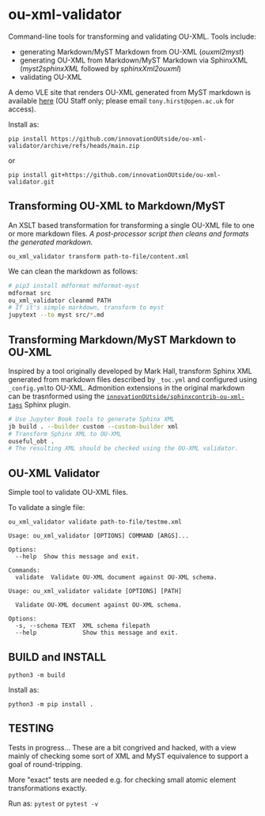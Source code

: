 # ou-xml-validator

Command-line tools for transforming and validating OU-XML. Tools include:

- generating Markdown/MyST Markdown from OU-XML (*ouxml2myst*)
- generating OU-XML from Markdown/MyST Markdown via SphinxXML (*myst2sphinxXML* followed by *sphinxXml2ouxml*)
- validating OU-XML

A demo VLE site that renders OU-XML generated from MyST markdown is available [here](https://learn2.open.ac.uk/course/view.php?id=220999) (OU Staff only; please email `tony.hirst@open.ac.uk` for access).

Install as:

`pip install https://github.com/innovationOUtside/ou-xml-validator/archive/refs/heads/main.zip`

or

`pip install git+https://github.com/innovationOUtside/ou-xml-validator.git`

## Transforming OU-XML to Markdown/MyST

An XSLT based transformation for transforming a single OU-XML file to one or more markdown files. *A post-processor script then cleans and formats the generated markdown.*

`ou_xml_validator transform path-to-file/content.xml`

We can clean the markdown as follows:

```bash
# pip3 install mdformat mdformat-myst
mdformat src 
ou_xml_validator cleanmd PATH
# If it's simple markdown, transform to myst
jupytext --to myst src/*.md
```

## Transforming Markdown/MyST Markdown to OU-XML

Inspired by a tool originally developed by Mark Hall, transform Sphinx XML generated from markdown files described by `_toc.yml` and configured using `_config.yml`to OU-XML. Admonition extensions in the original markdown can be trasnformed using the [`innovationOUtside/sphinxcontrib-ou-xml-tags`](https://github.com/innovationOUtside/sphinxcontrib-ou-xml-tags) Sphinx plugin.

```bash
# Use Jupyter Book tools to generate Sphinx XML
jb build . --builder custom --custom-builder xml
# Transform Sphinx XML to OU-XML
ouseful_obt .
# The resulting XML should be checked using the OU-XML validator.
```

## OU-XML Validator

Simple tool to validate OU-XML files.

To validate a single file:

`ou_xml_validator validate path-to-file/testme.xml`

```text
Usage: ou_xml_validator [OPTIONS] COMMAND [ARGS]...

Options:
  --help  Show this message and exit.

Commands:
  validate  Validate OU-XML document against OU-XML schema.
```

```text
Usage: ou_xml_validator validate [OPTIONS] [PATH]

  Validate OU-XML document against OU-XML schema.

Options:
  -s, --schema TEXT  XML schema filepath
  --help             Show this message and exit.
```

## BUILD and INSTALL

`python3 -m build`

Install as:

`python3 -m pip install .`

## TESTING

Tests in progress... These are a bit congrived and hacked, with a view mainly of checking some sort of XML and MyST equivalence to support a goal of round-tripping.

More "exact" tests are needed e.g. for checking small atomic element transformations exactly.

Run as: `pytest` or `pytest -v`
